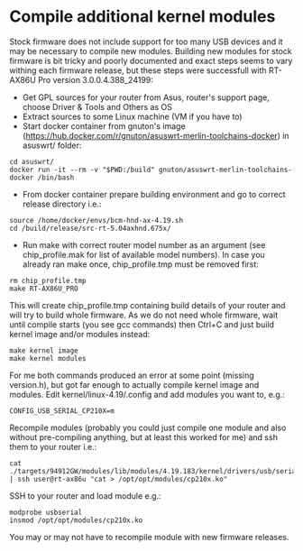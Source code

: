 # Compile additional kernel modules
Stock firmware does not include support for too many USB devices and it may be necessary to compile new modules. Building new modules for stock firmware is bit tricky and poorly documented and exact steps seems to vary withing each firmware release, but these steps were successfull with RT-AX86U Pro version 3.0.0.4.388_24199:

- Get GPL sources for your router from Asus, router's support page, choose Driver & Tools and Others as OS
- Extract sources to some Linux machine (VM if you have to)
- Start docker container from gnuton's image (https://hub.docker.com/r/gnuton/asuswrt-merlin-toolchains-docker) in asuswrt/ folder:
```
cd asuswrt/
docker run -it --rm -v "$PWD:/build" gnuton/asuswrt-merlin-toolchains-docker /bin/bash
```

- From docker container prepare building environment and go to correct release directory i.e.:
```
source /home/docker/envs/bcm-hnd-ax-4.19.sh
cd /build/release/src-rt-5.04axhnd.675x/
```

- Run make with correct router model number as an argument (see chip_profile.mak for list of available model numbers). In case you already ran make once, chip_profile.tmp must be removed first:
```
rm chip_profile.tmp
make RT-AX86U_PRO
```

This will create chip_profile.tmp containing build details of your router and will try to build whole firmware. As we do not need whole firmware, wait until compile starts (you see gcc commands) then Ctrl+C and just build kernel image and/or modules instead:
```
make kernel image
make kernel modules
```

For me both commands produced an error at some point (missing version.h), but got far enough to actually compile kernel image and modules. Edit kernel/linux-4.19/.config and add modules you want to, e.g.:

```
CONFIG_USB_SERIAL_CP210X=m
```

Recompile modules (probably you could just compile one module and also without pre-compiling anything, but at least this worked for me) and ssh them to your router i.e.:

```
cat ./targets/94912GW/modules/lib/modules/4.19.183/kernel/drivers/usb/serial/cp210x.ko | ssh user@rt-ax86u "cat > /opt/opt/modules/cp210x.ko"
```

SSH to your router and load module e.g.:

```
modprobe usbserial
insmod /opt/opt/modules/cp210x.ko
```

You may or may not have to recompile module with new firmware releases.

